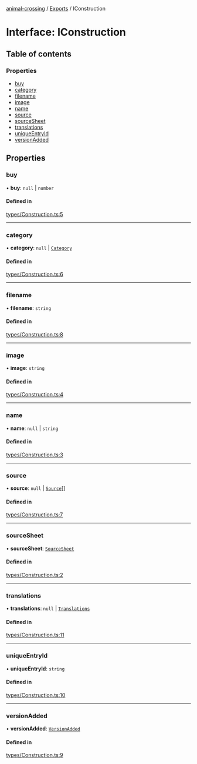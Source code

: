 [animal-crossing](../README.md) / [Exports](../modules.md) / IConstruction

# Interface: IConstruction

## Table of contents

### Properties

- [buy](IConstruction.md#buy)
- [category](IConstruction.md#category)
- [filename](IConstruction.md#filename)
- [image](IConstruction.md#image)
- [name](IConstruction.md#name)
- [source](IConstruction.md#source)
- [sourceSheet](IConstruction.md#sourcesheet)
- [translations](IConstruction.md#translations)
- [uniqueEntryId](IConstruction.md#uniqueentryid)
- [versionAdded](IConstruction.md#versionadded)

## Properties

### buy

• **buy**: ``null`` \| `number`

#### Defined in

[types/Construction.ts:5](https://github.com/Norviah/animal-crossing/blob/4d5e5b0/module/types/Construction.ts#L5)

___

### category

• **category**: ``null`` \| [`Category`](../enums/internal_.Category.md)

#### Defined in

[types/Construction.ts:6](https://github.com/Norviah/animal-crossing/blob/4d5e5b0/module/types/Construction.ts#L6)

___

### filename

• **filename**: `string`

#### Defined in

[types/Construction.ts:8](https://github.com/Norviah/animal-crossing/blob/4d5e5b0/module/types/Construction.ts#L8)

___

### image

• **image**: `string`

#### Defined in

[types/Construction.ts:4](https://github.com/Norviah/animal-crossing/blob/4d5e5b0/module/types/Construction.ts#L4)

___

### name

• **name**: ``null`` \| `string`

#### Defined in

[types/Construction.ts:3](https://github.com/Norviah/animal-crossing/blob/4d5e5b0/module/types/Construction.ts#L3)

___

### source

• **source**: ``null`` \| [`Source`](../enums/internal_.Source.md)[]

#### Defined in

[types/Construction.ts:7](https://github.com/Norviah/animal-crossing/blob/4d5e5b0/module/types/Construction.ts#L7)

___

### sourceSheet

• **sourceSheet**: [`SourceSheet`](../enums/internal_.SourceSheet.md)

#### Defined in

[types/Construction.ts:2](https://github.com/Norviah/animal-crossing/blob/4d5e5b0/module/types/Construction.ts#L2)

___

### translations

• **translations**: ``null`` \| [`Translations`](internal_.Translations.md)

#### Defined in

[types/Construction.ts:11](https://github.com/Norviah/animal-crossing/blob/4d5e5b0/module/types/Construction.ts#L11)

___

### uniqueEntryId

• **uniqueEntryId**: `string`

#### Defined in

[types/Construction.ts:10](https://github.com/Norviah/animal-crossing/blob/4d5e5b0/module/types/Construction.ts#L10)

___

### versionAdded

• **versionAdded**: [`VersionAdded`](../enums/internal_.VersionAdded-1.md)

#### Defined in

[types/Construction.ts:9](https://github.com/Norviah/animal-crossing/blob/4d5e5b0/module/types/Construction.ts#L9)

